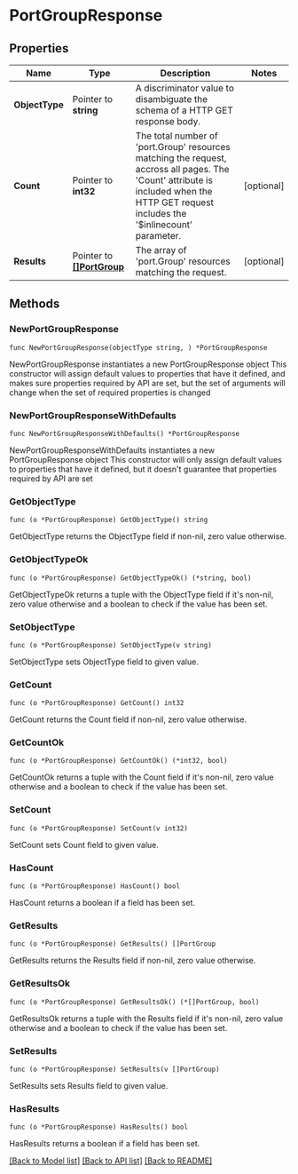# PortGroupResponse

## Properties

Name | Type | Description | Notes
------------ | ------------- | ------------- | -------------
**ObjectType** | Pointer to **string** | A discriminator value to disambiguate the schema of a HTTP GET response body. | 
**Count** | Pointer to **int32** | The total number of &#39;port.Group&#39; resources matching the request, accross all pages. The &#39;Count&#39; attribute is included when the HTTP GET request includes the &#39;$inlinecount&#39; parameter. | [optional] 
**Results** | Pointer to [**[]PortGroup**](port.Group.md) | The array of &#39;port.Group&#39; resources matching the request. | [optional] 

## Methods

### NewPortGroupResponse

`func NewPortGroupResponse(objectType string, ) *PortGroupResponse`

NewPortGroupResponse instantiates a new PortGroupResponse object
This constructor will assign default values to properties that have it defined,
and makes sure properties required by API are set, but the set of arguments
will change when the set of required properties is changed

### NewPortGroupResponseWithDefaults

`func NewPortGroupResponseWithDefaults() *PortGroupResponse`

NewPortGroupResponseWithDefaults instantiates a new PortGroupResponse object
This constructor will only assign default values to properties that have it defined,
but it doesn't guarantee that properties required by API are set

### GetObjectType

`func (o *PortGroupResponse) GetObjectType() string`

GetObjectType returns the ObjectType field if non-nil, zero value otherwise.

### GetObjectTypeOk

`func (o *PortGroupResponse) GetObjectTypeOk() (*string, bool)`

GetObjectTypeOk returns a tuple with the ObjectType field if it's non-nil, zero value otherwise
and a boolean to check if the value has been set.

### SetObjectType

`func (o *PortGroupResponse) SetObjectType(v string)`

SetObjectType sets ObjectType field to given value.


### GetCount

`func (o *PortGroupResponse) GetCount() int32`

GetCount returns the Count field if non-nil, zero value otherwise.

### GetCountOk

`func (o *PortGroupResponse) GetCountOk() (*int32, bool)`

GetCountOk returns a tuple with the Count field if it's non-nil, zero value otherwise
and a boolean to check if the value has been set.

### SetCount

`func (o *PortGroupResponse) SetCount(v int32)`

SetCount sets Count field to given value.

### HasCount

`func (o *PortGroupResponse) HasCount() bool`

HasCount returns a boolean if a field has been set.

### GetResults

`func (o *PortGroupResponse) GetResults() []PortGroup`

GetResults returns the Results field if non-nil, zero value otherwise.

### GetResultsOk

`func (o *PortGroupResponse) GetResultsOk() (*[]PortGroup, bool)`

GetResultsOk returns a tuple with the Results field if it's non-nil, zero value otherwise
and a boolean to check if the value has been set.

### SetResults

`func (o *PortGroupResponse) SetResults(v []PortGroup)`

SetResults sets Results field to given value.

### HasResults

`func (o *PortGroupResponse) HasResults() bool`

HasResults returns a boolean if a field has been set.


[[Back to Model list]](../README.md#documentation-for-models) [[Back to API list]](../README.md#documentation-for-api-endpoints) [[Back to README]](../README.md)


